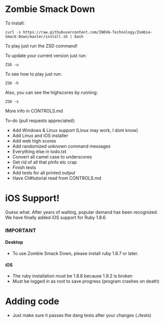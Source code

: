 # Zombie Smack Down

To install:

    curl -s https://raw.githubusercontent.com/INOVA-Technology/Zombie-Smack-Down/master/install.sh | bash

To play just run the ZSD command!

To update your current version just run:

    ZSD -u

To see how to play just run:

    ZSD -h

Also, you can see the highscores by running:

    ZSD -s

More info in CONTROLS.md

To-do (pull requests appreciated):
* Add Windows & Linux support (Linux may work, I dont know)
* Add Linux and iOS installer
* Add web high scores
* Add randomized unknown command messages
* Everything else in todo.txt
* Convert all camel case to underscores
* Get rid of all that pInfo etc crap
* Finish tests
* Add tests for all printed output
* Have Cli#tutorial read from CONTROLS.md

# iOS Support!
Guess what. After years of waiting, popular demand has been recognized. We have finally added iOS support for Ruby 1.8.6. 


### IMPORTANT
#### Desktop
* To use Zombie Smack Down, please install ruby 1.8.7 or later.

#### iOS
* The ruby installation must be 1.8.6 because 1.9.2 is broken
* Must be logged in as root to save progress (program crashes on death)

# Adding code
* Just make sure it passes the dang tests after your changes (./tests)
